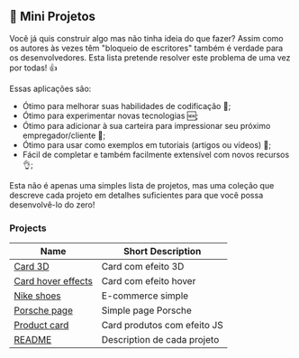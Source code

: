 ## :ledger: Mini Projetos


Você já quis construir algo mas não tinha ideia do que fazer? Assim como os autores às vezes têm "bloqueio de escritores" também é verdade para os desenvolvedores. Esta lista pretende resolver este problema de uma vez por todas! 👍

Essas aplicações são:

- Ótimo para melhorar suas habilidades de codificação :muscle:;
- Ótimo para experimentar novas tecnologias 🆕;
- Ótimo para adicionar à sua carteira para impressionar seu próximo empregador/cliente :file_folder:;
- Ótimo para usar como exemplos em tutoriais (artigos ou vídeos) :page_with_curl:;
- Fácil de completar e também facilmente extensível com novos recursos :ok_hand:;


Esta não é apenas uma simples lista de projetos, mas uma coleção que descreve cada projeto em detalhes suficientes para que você possa desenvolvê-lo do zero!

### Projects


| Name                                                                              | Short Description                                          | 
| --------------------------------------------------------------------------------- | ---------------------------------------------------------- | 
| [Card 3D](https://github.com/LuisSilvah/Mini-projetos/blob/main/Readme/Card-3D.md)| Card com efeito 3D                                         |
| [Card hover effects](https://github.com/LuisSilvah/Mini-projetos/blob/main/Readme/Card-hover-effects.md)| Card com efeito hover                |      
| [Nike shoes](https://github.com/LuisSilvah/Mini-projetos/blob/main/Readme/Nike-Shoes.md)| E-commerce simple                                    |
| [Porsche page](https://github.com/LuisSilvah/Mini-projetos/blob/main/Readme/Porsche-page.md)| Simple page Porsche                              |
| [Product card](https://github.com/LuisSilvah/Mini-projetos/blob/main/Readme/Product-card.md)| Card produtos com efeito JS                      |
| [README](https://github.com/LuisSilvah/Mini-projetos/tree/main/Readme)| Description de cada projeto                                            |
